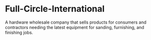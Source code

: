 # Full-Circle-International
A hardware wholesale company that sells products for consumers and contractors needing the latest equipment for sanding, furnishing, and finishing jobs.
